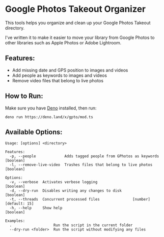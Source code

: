# Google Photos Takeout Organizer

This tools helps you organize and clean up your Google Photos Takeout directory.

I've written it to make it easier to move your library from Google Photos to other
libraries such as Apple Photos or Adobe Lightroom.

## Features:

- Add missing date and GPS position to images and videos
- Add people as keywords to images and videos
- Remove video files that belong to live photos

## How to Run:

Make sure you have [Deno](https://deno.land) installed, then run:

```shell
deno run https://deno.land/x/gpto/mod.ts
```

## Available Options:

```
Usage: [options] <directory>

Features:
  -p, --people             Adds tagged people from GPhotos as keywords [boolean]
  -l, --remove-live-video  Trashes files that belong to live photos    [boolean]

Options:
  -v, --verbose  Activates verbose logging                             [boolean]
  -d, --dry-run  Disables writing any changes to disk                  [boolean]
  -t, --threads  Concurrent processed files               [number] [default: 15]
  -h, --help     Show help                                             [boolean]

Examples:
  .                   Run the script in the current folder
  --dry-run <folder>  Run the script without modifying any files
```